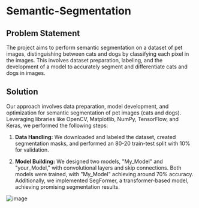 # Semantic-Segmentation

## Problem Statement
The project aims to perform semantic segmentation on a dataset of pet images, distinguishing between cats and dogs by classifying each pixel in the images. This involves dataset preparation, labeling, and the development of a model to accurately segment and differentiate cats and dogs in images.

## Solution
Our approach involves data preparation, model development, and optimization for semantic segmentation of pet images (cats and dogs). Leveraging libraries like OpenCV, Matplotlib, NumPy, TensorFlow, and Keras, we performed the following steps:

1. **Data Handling:** We downloaded and labeled the dataset, created segmentation masks, and performed an 80-20 train-test split with 10% for validation.

2. **Model Building:** We designed two models, "My_Model" and "your_Model," with convolutional layers and skip connections. Both models were trained, with "My_Model" achieving around 70% accuracy. Additionally, we implemented SegFormer, a transformer-based model, achieving promising segmentation results.

![image](https://github.com/Raghukarn/Semantic-Segmentation/assets/119719960/971c93b3-1933-484c-a280-361f6c3e31db)
